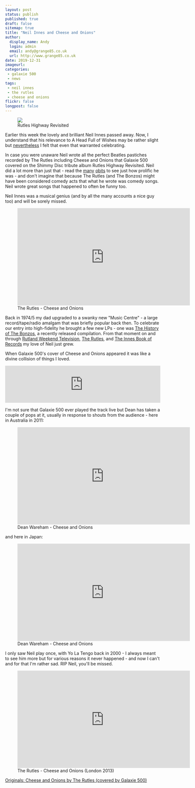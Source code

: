```yaml
---
layout: post
status: publish
published: true
draft: false
sitemap: true
title: "Neil Innes and Cheese and Onions"
author:
  display_name: Andy
  login: admin
  email: andy@grange85.co.uk		
  url: http://www.grange85.co.uk
date: 2019-12-31
imageurl: 
categories:
 - galaxie 500
 - news
tags:
 - neil innes
 - the rutles
 - cheese and onions
flickr: false
longpost: false
---
```

<div class="col-md-6 pull-right"><figure><img src="https://media.fullofwishes.co.uk/01-galaxie_500/sleeves/g500_rutles.jpg" class="img-responsive" /><figcaption>Rutles Highway Revisited</figcaption></figure></div>


Earlier this week the lovely and brilliant Neil Innes passed away. Now, I understand that his relevance to A Head Full of Wishes may be rather slight but [nevertheless](https://www.youtube.com/watch?v=xtZW7SQABt4) I felt that even that warranted celebrating.

In case you were unaware Neil wrote all the perfect Beatles pastiches recorded by The Rutles including Cheese and Onions that Galaxie 500 covered on the Shimmy Disc tribute album Rutles Highway Revisited. Neil did a lot more than just that - read the [many](https://www.theguardian.com/music/2019/dec/30/neil-innes-obituary) [obits](https://www.bbc.co.uk/news/entertainment-arts-50948921) to see just how prolific he was - and don't imagine that because The Rutles (and The Bonzos) might have been considered comedy acts that what he wrote was comedy songs. Neil wrote great songs that happened to often be funny too. 

Neil Innes was a musical genius (and by all the many accounts a nice guy too) and will be sorely missed.

<figure class="caption aligncenter"><iframe width="560" height="315" src="https://www.youtube.com/embed/ePaHG6g7uFw" frameborder="0" allowfullscreen></iframe><figcaption class="caption-text">The Rutles - Cheese and Onions</figcaption></figure>

Back in 1974/5 my dad upgraded to a swanky new "Music Centre" - a large record/tape/radio amalgam that was briefly popular back then. To celebrate our entry into high-fidelity he brought a few new LPs - one was [The History of The Bonzos](https://en.wikipedia.org/wiki/The_History_of_the_Bonzos), a recently released compilation. From that moment on and through [Rutland Weekend Television](https://en.wikipedia.org/wiki/Rutland_Weekend_Television	), [The Rutles](https://en.wikipedia.org/wiki/The_Rutles), and [The Innes Book of Records](https://en.wikipedia.org/wiki/The_Innes_Book_of_Records) my love of Neil just grew.

When Galaxie 500's cover of Cheese and Onions appeared it was like a divine collision of things I loved. 

<iframe style="border: 0; width: 100%; height: 120px;" src="https://bandcamp.com/EmbeddedPlayer/album=2614932935/size=large/bgcol=ffffff/linkcol=0687f5/tracklist=false/artwork=small/track=1160116344/transparent=true/" seamless><a href="http://galaxie500.bandcamp.com/album/uncollected">Uncollected by Galaxie 500</a></iframe>

I'm not sure that Galaxie 500 ever played the track live but Dean has taken a couple of pops at it, usually in response to shouts from the audience - here in Australia in 2011:

<figure class="caption aligncenter"><iframe width="560" height="315" src="https://www.youtube.com/embed/5CAdEg_oOg4" frameborder="0" allowfullscreen></iframe><figcaption class="caption-text">Dean Wareham - Cheese and Onions</figcaption></figure> 

and here in Japan:

<figure class="caption aligncenter"><iframe width="560" height="315" src="https://www.youtube.com/embed/wM5MWqOtHss" frameborder="0" allowfullscreen></iframe><figcaption class="caption-text">Dean Wareham - Cheese and Onions</figcaption></figure>

I only saw Neil play once, with Yo La Tengo back in 2000 - I always meant to see him more but for various reasons it never happened - and now I can't and for that I'm rather sad. RIP Neil, you'll be missed.	

<figure class="caption aligncenter"><iframe width="560" height="315" src="https://www.youtube.com/embed/ka6i5jfpw2w" frameborder="0" allowfullscreen></iframe><figcaption class="caption-text">The Rutles - Cheese and Onions (London 2013)</figcaption></figure>

[Originals: Cheese and Onions by The Rutles (covered by Galaxie 500)](https://www.fullofwishes.co.uk/2013/04/10/originals-cheese-and-onions-by-the-rutles-covered-by-galaxie-500/)
